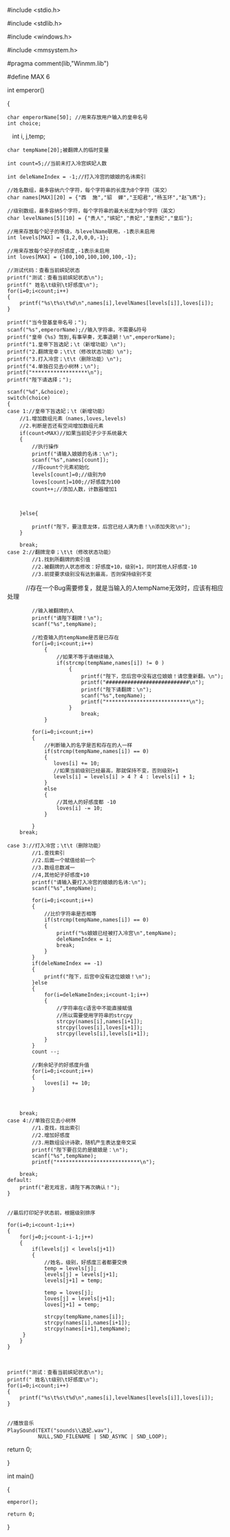 #include <stdio.h>

#include <stdlib.h>

#include <windows.h>

#include <mmsystem.h>

#pragma comment(lib,"Winmm.lib")

#define MAX 6

int emperor()

{
    
    char emperorName[50]; //用来存放用户输入的皇帝名号
    int choice;
    int i, j,temp;
    
    char tempName[20];被翻牌人的临时变量
    
    int count=5;//当前未打入冷宫嫔妃人数
    
    int deleNameIndex = -1;//打入冷宫的娘娘的名讳索引
    
    //姓名数组，最多容纳六个字符，每个字符串的长度为8个字符（英文）
    char names[MAX][20] = {"西  施","貂  蝉","王昭君","杨玉环","赵飞燕"};
    
    //级别数组，最多容纳5个字符，每个字符串的最大长度为8个字符（英文）
    char levelNames[5][10] = {"贵人","嫔妃","贵妃","皇贵妃","皇后"};
    
    //用来存放每个妃子的等级，与levelName联用，-1表示未启用
    int levels[MAX] = {1,2,0,0,0,-1};
    
    //用来存放每个妃子的好感度,-1表示未启用
    int loves[MAX] = {100,100,100,100,100,-1};

    //测试代码：查看当前嫔妃状态
    printf("测试：查看当前嫔妃状态\n");
    printf(" 姓名\t级别\t好感度\n");
    for(i=0;i<count;i++)
    {
        printf("%s\t%s\t%d\n",names[i],levelNames[levels[i]],loves[i]);
    }

    printf("当今登基皇帝名号；");
    scanf("%s",emperorName);//输入字符串，不需要&符号
    printf("皇帝《%s》驾到,有事早奏，无事退朝！\n",emperorName);
    printf("1.皇帝下旨选妃；\t（新增功能）\n");
    printf("2.翻牌宠幸；\t\t（修改状态功能）\n");
    printf("3.打入冷宫；\t\t（删除功能）\n");
    printf("4.单独召见去小树林；\n");
    printf("******************\n");
    printf("陛下请选择；");

    scanf("%d",&choice);
    switch(choice)
    {
    case 1://皇帝下旨选妃；\t（新增功能）
        //1.增加数组元素（names,loves,levels)
        //2.判断是否还有空间增加数组元素
        if(count<MAX)//如果当前妃子少于系统最大
        {
            //执行操作
            printf("请输入娘娘的名讳：\n");
            scanf("%s",names[count]);
            //将count个元素初始化
            levels[count]=0;//级别为0
            loves[count]=100;//好感度为100
            count++;//添加人数，计数器增加1



        }else{

            printf("陛下，要注意龙体，后宫已经人满为患！\n添加失败\n");
        }

        break;
    case 2://翻牌宠幸；\t\t（修改状态功能）
            //1.找到所翻牌的索引值
            //2.被翻牌的人状态修改：好感度+10，级别+1，同时其他人好感度-10
            //3.前提要求级别没有达到最高，否则保持级别不变
            //存在一个Bug需要修复，就是当输入的人tempName无效时，应该有相应处理

            //输入被翻牌的人
            printf("请陛下翻牌！\n");
            scanf("%s",tempName);

            //检查输入的tempName是否是已存在
            for(i=0;i<count;i++)
                {
                    //如果不等于请继续输入
                    if(strcmp(tempName,names[i]) != 0 )
                        {
                            printf("陛下，您后宫中没有这位娘娘！请您重新翻。\n");
                            printf("###########################\n");
                            printf("陛下请翻牌：\n");
                            scanf("%s",tempName);
                            printf("***************************\n");
                        }
                            break;
                }
            
            for(i=0;i<count;i++)
            {
                //判断输入的名字是否和存在的人一样
                if(strcmp(tempName,names[i]) == 0)
                {
                   loves[i] += 10;
                   //如果当前级别已经最高，那就保持不变，否则级别+1
                   levels[i] = levels[i] > 4 ? 4 : levels[i] + 1;
                }
                else
                {
                    //其他人的好感度都 -10
                    loves[i] -= 10;
                }

            }
        break;
        
    case 3://打入冷宫；\t\t（删除功能）
            //1.查找索引
            //2.后面一个赋值给前一个
            //3.数组总数减一
            //4,其他妃子好感度+10
            printf("请输入要打入冷宫的娘娘的名讳:\n");
            scanf("%s",tempName);

            for(i=0;i<count;i++)
            {
                //比价字符串是否相等
                if(strcmp(tempName,names[i]) == 0)
                {
                    printf("%s娘娘已经被打入冷宫\n",tempName);
                    deleNameIndex = i;
                    break;
                }
            }
            if(deleNameIndex == -1)
            {
                printf("陛下，后宫中没有这位娘娘！\n");
            }else
            {
                for(i=deleNameIndex;i<count-1;i++)
                {
                    //字符串在c语言中不能直接赋值
                    //所以需要使用字符串的strcpy
                    strcpy(names[i],names[i+1]);
                    strcpy(loves[i],loves[i+1]);
                    strcpy(levels[i],levels[i+1]);
                }
            }
            count --;
            
            //剩余妃子的好感度升值
            for(i=0;i<count;i++)
            {
                loves[i] += 10;
            }

        
        
        break;
    case 4://单独召见去小树林
            //1.查找，找出索引
            //2.增加好感度
            //3.用数组设计诗歌，随机产生表达皇帝文采
            printf("陛下要召见的是娘娘是：\n");
            scanf("%s",tempName);
            printf("***************************\n");
       
        break;
    default:
        printf("君无戏言，请陛下再次确认！");
    }


    //最后打印妃子状态前，根据级别排序

    for(i=0;i<count-1;i++)
    {
        for(j=0;j<count-i-1;j++)
        {
            if(levels[j] < levels[j+1])
            {
                //姓名，级别，好感度三者都要交换
                temp = levels[j];
                levels[j] = levels[j+1];
                levels[j+1] = temp;

                temp = loves[j];
                loves[j] = levels[j+1];
                loves[j+1] = temp;

                strcpy(tempName,names[i]);
                strcpy(names[i],names[i+1]);
                strcpy(names[i+1],tempName);
         }
        }
    }



    printf("测试：查看当前嫔妃状态\n");
    printf(" 姓名\t级别\t好感度\n");
    for(i=0;i<count;i++)
    {
        printf("%s\t%s\t%d\n",names[i],levelNames[levels[i]],loves[i]);
    }


    //播放音乐
    PlaySound(TEXT("sounds\\选妃.wav"),
              NULL,SND_FILENAME | SND_ASYNC | SND_LOOP);




return 0;

}
























int main()

{
    
    emperor();

    return 0;
}
